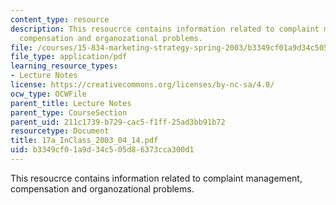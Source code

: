 ```yaml
---
content_type: resource
description: This resoucrce contains information related to complaint management,
  compensation and organozational problems.
file: /courses/15-834-marketing-strategy-spring-2003/b3349cf01a9d34c505d86373cca300d1_17a_InClass_2003_04_14.pdf
file_type: application/pdf
learning_resource_types:
- Lecture Notes
license: https://creativecommons.org/licenses/by-nc-sa/4.0/
ocw_type: OCWFile
parent_title: Lecture Notes
parent_type: CourseSection
parent_uid: 211c1739-b729-cac5-f1ff-25ad3bb91b72
resourcetype: Document
title: 17a_InClass_2003_04_14.pdf
uid: b3349cf0-1a9d-34c5-05d8-6373cca300d1
---
```

This resoucrce contains information related to complaint management, compensation and organozational problems.